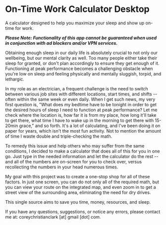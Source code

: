# On-Time Work Calculator Desktop

A calculator designed to help you maximize your sleep and show up on-time for work.

***Please Note: Functionality of this app cannot be guaranteed when used in conjunction with ad blockers and/or VPN services.***

Obtaining enough sleep in our daily life is absolutely crucial to not only our wellbeing, but our mental clarity as well. Too many people either take their sleep for granted, or don't plan accordingly to ensure they get enough of it. Functioning at peak performance becomes a challenging obstacle when you're low on sleep and feeling physically and mentally sluggish, torpid, and lethargic.

In my role as an electrician, a frequent challenge is the need to switch between various job sites with different locations, start times, and shifts -- often within the same week or even daily. When I get such news, my very first question is, "What does my bedtime have to be tonight in order to get the desired hours of sleep I need to function at peak performance? Let me check where the location is, how far it is from my place, how long it'll take to get there, what time I have to wake up in the morning to get there with 15-20min grace," and so forth. It's a lot of calculating, and I've been doing it on paper for years, which isn't the most fun activity. Not to mention the amount of time I waste double and triple-checking the math.

To remedy this issue and help others who may suffer from the same conditions, I decided to make a calculator that does all of this for you in one go. Just type in the needed information and let the calculator do the rest -- and all of the numbers are on-screen for you to check over, versus recollecting the numbers in your head numerous times.

My goal with this project was to create a one-stop shop for all of these factors. In just one screen, you can do not only all of the required math, but you can view your route on the integrated map, and even zoom in to get a street view of the surrounding area, eliminating the need for dry drives.

This single source aims to save you time, money, resources, and sleep.




If you have any questions, suggestions, or notice any errors, please contact me at: coreychristianclark [at] gmail [dot] com.
